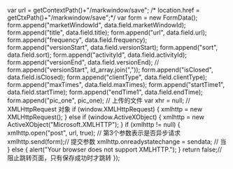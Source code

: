  var url = getContextPath()+"/markwindow/save";
/*        location.href = getCtxPath()+"/markwindow/save";*/
        var form = new FormData();
        form.append("marketWindowId", data.field.marketWindowId);
        form.append("title", data.field.title);
        form.append("url", data.field.url);
        form.append("frequency", data.field.frequency);
        form.append("versionStart", data.field.versionStart);
        form.append("sort", data.field.sort);
        form.append("activityId", data.field.activityId);
        form.append("versionEnd", data.field.versionEnd);
        // form.append("versionStart", id_array.join(","));
        form.append("isClosed", data.field.isClosed);
        form.append("clientType", data.field.clientType);
        form.append("maxTimes", data.field.maxTimes);
         form.append("startTime1", data.field.startTime);
        form.append("endTime1", data.field.endTime);
        form.append("pic_one", pic_one); // 上传的文件
        var xhr = null; // XMLHttpRequest 对象
        if (window.XMLHttpRequest) {
            xmlhttp = new XMLHttpRequest();
        } else if (window.ActiveXObject) {
            xmlhttp = new ActiveXObject("Microsoft.XMLHTTP");
        }
        if (xmlhttp != null) {
            xmlhttp.open("post", url, true); // 第3个参数表示是否异步请求
            xmlhttp.send(form);// 提交参数
            xmlhttp.onreadystatechange = sendata; // 当
        } else {
            alert("Your browser does not support XMLHTTP.");
        }
        return false;// 阻止跳转页面，只有保存成功时才跳转
    });
